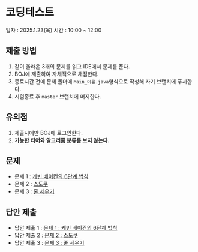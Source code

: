 # 코딩테스트

일자 : 2025.1.23(목)
시간 : 10:00 ~ 12:00

## 제출 방법

1. 같이 올라온 3개의 문제를 읽고 IDE에서 문제를 푼다.
2. BOJ에 제출하여 자체적으로 채점한다.
3. 종료시간 전에 문제 폴더에 `Main_이름.java`형식으로 작성해 자기 브랜치에 푸시한다.
4. 시험종료 후 `master` 브랜치에 머지한다.

## 유의점

1. 제출시에만 BOJ에 로그인한다.
2. **가능한 티어와 알고리즘 분류를 보지 않는다.**

## 문제

- 문제 1 : [케빈 베이컨의 6단계 법칙](./1_PLAN-151_boj-1389_케빈%20베이컨의%206단계%20법칙/README.md)
- 문제 2 : [스도쿠](./2_PLAN-146_boj-2580_스도쿠/README.md)
- 문제 3 : [줄 세우기](./3_PLAN-134_boj-2631_줄%20세우기/README.md)

## 답안 제출

- 답안 제출 1 : [문제 1 : 케빈 베이컨의 6단계 법칙](https://www.acmicpc.net/problem/1389)
- 답안 제출 2 : [문제 2 : 스도쿠](https://www.acmicpc.net/problem/2580)
- 답안 제출 3 : [문제 3 : 줄 세우기](https://www.acmicpc.net/problem/2631)
